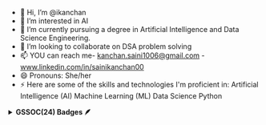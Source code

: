 - 👋 Hi, I’m @ikanchan
- 👀 I’m interested in AI
- 🌱 I’m currently pursuing a degree in Artificial Intelligence and Data Science Engineering.
- 💞️ I’m looking to collaborate on DSA problem solving
- 📫 YOU can reach me- kanchan.saini1006@gmail.com
                     -www.linkedin.com/in/sainikanchan00
- 😄 Pronouns: She/her
- ⚡ Here are some of the skills and technologies I'm proficient in:
    Artificial Intelligence (AI)
    Machine Learning (ML) 
    Data Science
    Python

<details>	
 <summary><b>GSSOC(24) Badges 🪶</b></summary><br>
<div style='display:flex; align-items:center; gap: 10px;' align='center'><a href="https://gssoc.girlscript.tech/leaderboard">
<img src="https://raw.githubusercontent.com/GSSoC24/Postman-Challenge/main/docs/assets/Postman%20White.png" width="100px" height="100px" />
  </a>
</div>
</details>
<!---
ikanchan/ikanchan is a ✨ special ✨ repository because its `README.md` (this file) appears on your GitHub profile.
You can click the Preview link to take a look at your changes.
--->

